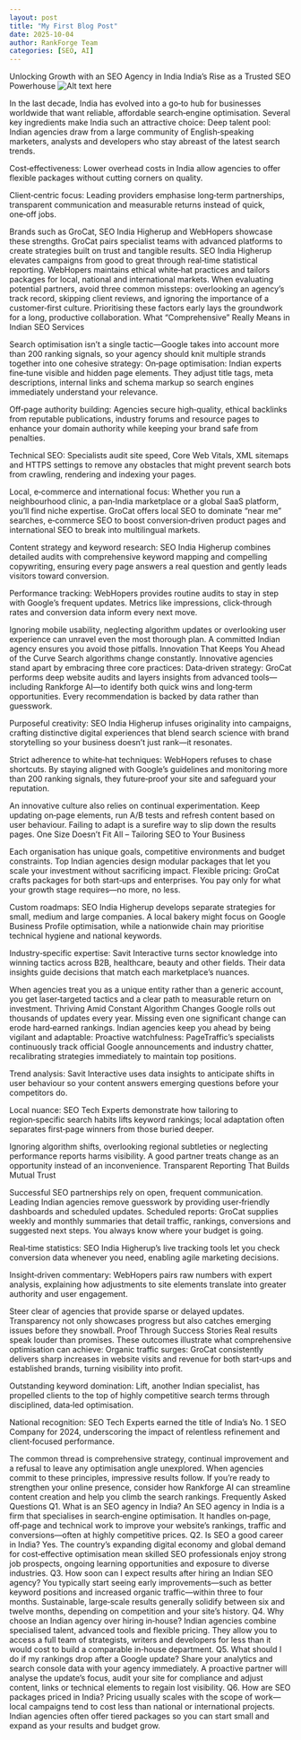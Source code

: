 ```yaml
---
layout: post
title: "My First Blog Post"
date: 2025-10-04
author: RankForge Team
categories: [SEO, AI]
---
```



Unlocking Growth with an SEO Agency in India
India’s Rise as a Trusted SEO Powerhouse
![Alt text here](/blog/assets/images/image1.png)

In the last decade, India has evolved into a go‑to hub for businesses worldwide that want reliable, affordable search‑engine optimisation. Several key ingredients make India such an attractive choice:
Deep talent pool: Indian agencies draw from a large community of English‑speaking marketers, analysts and developers who stay abreast of the latest search trends.


Cost‑effectiveness: Lower overhead costs in India allow agencies to offer flexible packages without cutting corners on quality.


Client‑centric focus: Leading providers emphasise long‑term partnerships, transparent communication and measurable returns instead of quick, one‑off jobs.


Brands such as GroCat, SEO India Higherup and WebHopers showcase these strengths. GroCat pairs specialist teams with advanced platforms to create strategies built on trust and tangible results. SEO India Higherup elevates campaigns from good to great through real‑time statistical reporting. WebHopers maintains ethical white‑hat practices and tailors packages for local, national and international markets.
When evaluating potential partners, avoid three common missteps: overlooking an agency’s track record, skipping client reviews, and ignoring the importance of a customer‑first culture. Prioritising these factors early lays the groundwork for a long, productive collaboration.
What “Comprehensive” Really Means in Indian SEO Services

Search optimisation isn’t a single tactic—Google takes into account more than 200 ranking signals, so your agency should knit multiple strands together into one cohesive strategy:
On‑page optimisation: Indian experts fine‑tune visible and hidden page elements. They adjust title tags, meta descriptions, internal links and schema markup so search engines immediately understand your relevance.


Off‑page authority building: Agencies secure high‑quality, ethical backlinks from reputable publications, industry forums and resource pages to enhance your domain authority while keeping your brand safe from penalties.


Technical SEO: Specialists audit site speed, Core Web Vitals, XML sitemaps and HTTPS settings to remove any obstacles that might prevent search bots from crawling, rendering and indexing your pages.


Local, e‑commerce and international focus: Whether you run a neighbourhood clinic, a pan‑India marketplace or a global SaaS platform, you’ll find niche expertise. GroCat offers local SEO to dominate “near me” searches, e‑commerce SEO to boost conversion‑driven product pages and international SEO to break into multilingual markets.


Content strategy and keyword research: SEO India Higherup combines detailed audits with comprehensive keyword mapping and compelling copywriting, ensuring every page answers a real question and gently leads visitors toward conversion.


Performance tracking: WebHopers provides routine audits to stay in step with Google’s frequent updates. Metrics like impressions, click‑through rates and conversion data inform every next move.


Ignoring mobile usability, neglecting algorithm updates or overlooking user experience can unravel even the most thorough plan. A committed Indian agency ensures you avoid those pitfalls.
Innovation That Keeps You Ahead of the Curve
Search algorithms change constantly. Innovative agencies stand apart by embracing three core practices:
Data‑driven strategy: GroCat performs deep website audits and layers insights from advanced tools—including Rankforge AI—to identify both quick wins and long‑term opportunities. Every recommendation is backed by data rather than guesswork.


Purposeful creativity: SEO India Higherup infuses originality into campaigns, crafting distinctive digital experiences that blend search science with brand storytelling so your business doesn’t just rank—it resonates.


Strict adherence to white‑hat techniques: WebHopers refuses to chase shortcuts. By staying aligned with Google’s guidelines and monitoring more than 200 ranking signals, they future‑proof your site and safeguard your reputation.


An innovative culture also relies on continual experimentation. Keep updating on‑page elements, run A/B tests and refresh content based on user behaviour. Failing to adapt is a surefire way to slip down the results pages.
One Size Doesn’t Fit All – Tailoring SEO to Your Business

Each organisation has unique goals, competitive environments and budget constraints. Top Indian agencies design modular packages that let you scale your investment without sacrificing impact.
Flexible pricing: GroCat crafts packages for both start‑ups and enterprises. You pay only for what your growth stage requires—no more, no less.


Custom roadmaps: SEO India Higherup develops separate strategies for small, medium and large companies. A local bakery might focus on Google Business Profile optimisation, while a nationwide chain may prioritise technical hygiene and national keywords.


Industry‑specific expertise: Savit Interactive turns sector knowledge into winning tactics across B2B, healthcare, beauty and other fields. Their data insights guide decisions that match each marketplace’s nuances.


When agencies treat you as a unique entity rather than a generic account, you get laser‑targeted tactics and a clear path to measurable return on investment.
Thriving Amid Constant Algorithm Changes
Google rolls out thousands of updates every year. Missing even one significant change can erode hard‑earned rankings. Indian agencies keep you ahead by being vigilant and adaptable:
Proactive watchfulness: PageTraffic’s specialists continuously track official Google announcements and industry chatter, recalibrating strategies immediately to maintain top positions.


Trend analysis: Savit Interactive uses data insights to anticipate shifts in user behaviour so your content answers emerging questions before your competitors do.


Local nuance: SEO Tech Experts demonstrate how tailoring to region‑specific search habits lifts keyword rankings; local adaptation often separates first‑page winners from those buried deeper.


Ignoring algorithm shifts, overlooking regional subtleties or neglecting performance reports harms visibility. A good partner treats change as an opportunity instead of an inconvenience.
Transparent Reporting That Builds Mutual Trust

Successful SEO partnerships rely on open, frequent communication. Leading Indian agencies remove guesswork by providing user‑friendly dashboards and scheduled updates.
Scheduled reports: GroCat supplies weekly and monthly summaries that detail traffic, rankings, conversions and suggested next steps. You always know where your budget is going.


Real‑time statistics: SEO India Higherup’s live tracking tools let you check conversion data whenever you need, enabling agile marketing decisions.


Insight‑driven commentary: WebHopers pairs raw numbers with expert analysis, explaining how adjustments to site elements translate into greater authority and user engagement.


Steer clear of agencies that provide sparse or delayed updates. Transparency not only showcases progress but also catches emerging issues before they snowball.
Proof Through Success Stories
Real results speak louder than promises. These outcomes illustrate what comprehensive optimisation can achieve:
Organic traffic surges: GroCat consistently delivers sharp increases in website visits and revenue for both start‑ups and established brands, turning visibility into profit.


Outstanding keyword domination: Lift, another Indian specialist, has propelled clients to the top of highly competitive search terms through disciplined, data‑led optimisation.


National recognition: SEO Tech Experts earned the title of India’s No. 1 SEO Company for 2024, underscoring the impact of relentless refinement and client‑focused performance.


The common thread is comprehensive strategy, continual improvement and a refusal to leave any optimisation angle unexplored. When agencies commit to these principles, impressive results follow.
If you’re ready to strengthen your online presence, consider how Rankforge AI can streamline content creation and help you climb the search rankings.
Frequently Asked Questions
Q1. What is an SEO agency in India?
 An SEO agency in India is a firm that specialises in search‑engine optimisation. It handles on‑page, off‑page and technical work to improve your website’s rankings, traffic and conversions—often at highly competitive prices.
Q2. Is SEO a good career in India?
 Yes. The country’s expanding digital economy and global demand for cost‑effective optimisation mean skilled SEO professionals enjoy strong job prospects, ongoing learning opportunities and exposure to diverse industries.
Q3. How soon can I expect results after hiring an Indian SEO agency?
 You typically start seeing early improvements—such as better keyword positions and increased organic traffic—within three to four months. Sustainable, large‑scale results generally solidify between six and twelve months, depending on competition and your site’s history.
Q4. Why choose an Indian agency over hiring in‑house?
 Indian agencies combine specialised talent, advanced tools and flexible pricing. They allow you to access a full team of strategists, writers and developers for less than it would cost to build a comparable in‑house department.
Q5. What should I do if my rankings drop after a Google update?
 Share your analytics and search console data with your agency immediately. A proactive partner will analyse the update’s focus, audit your site for compliance and adjust content, links or technical elements to regain lost visibility.
Q6. How are SEO packages priced in India?
 Pricing usually scales with the scope of work—local campaigns tend to cost less than national or international projects. Indian agencies often offer tiered packages so you can start small and expand as your results and budget grow.

